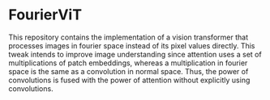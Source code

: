 # FourierViT

This repository contains the implementation of a vision transformer that processes images in fourier space instead of its pixel values directly. This tweak intends to improve image understanding since attention uses a set of multiplications of patch embeddings, whereas a multiplication in fourier space is the same as a convolution in normal space. Thus, the power of convolutions is fused with the power of attention without explicitly using convolutions.
